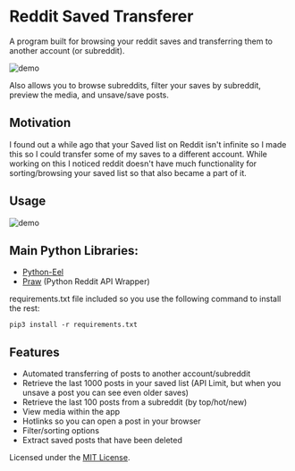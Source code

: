 # Reddit Saved Transferer

A program built for browsing your reddit saves and transferring them to another account (or subreddit).

![demo](https://github.com/DeeFrancois/RedditSavedExplorer_EEL_Version/blob/main/DocumentationImages/demo.png)

Also allows you to browse subreddits, filter your saves by subreddit, preview the media, and unsave/save posts.

## Motivation

I found out a while ago that your Saved list on Reddit isn't infinite so I made this so I could transfer some of my saves to a different account. 
While working on this I noticed reddit doesn't have much functionality for sorting/browsing your saved list so that also became a part of it.

## Usage

![demo](https://github.com/DeeFrancois/RedditSavedExplorer_EEL_Version/blob/main/DocumentationImages/demo.gif)

## Main Python Libraries:
- [Python-Eel](https://github.com/python-eel/Eel)
- [Praw](https://praw.readthedocs.io/en/stable/getting_started/quick_start.html) (Python Reddit API Wrapper)

requirements.txt file included so you use the following command to install the rest:

    pip3 install -r requirements.txt

## Features
- Automated transferring of posts to another account/subreddit
- Retrieve the last 1000 posts in your saved list (API Limit, but when you unsave a post you can see even older saves)
- Retrieve the last 100 posts from a subreddit (by top/hot/new)
- View media within the app
- Hotlinks so you can open a post in your browser
- Filter/sorting options
- Extract saved posts that have been deleted

Licensed under the [MIT License](LICENSE).
